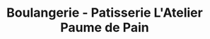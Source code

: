 ---
title: "Boulangerie - Patisserie L'Atelier Paume de Pain"
url: /nordhouse/boulangerie-patisserie-latelier-paume-de-pain/
shop: boulangerie
---